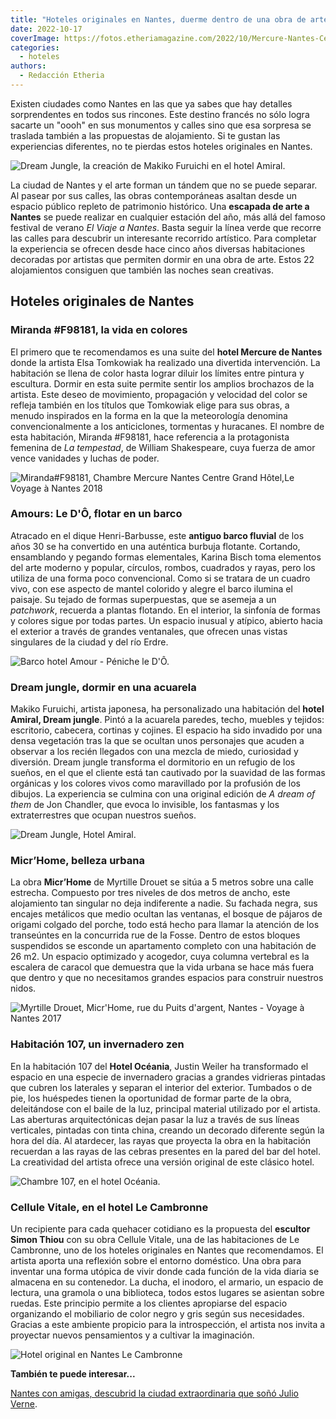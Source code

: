 ```yaml
---
title: "Hoteles originales en Nantes, duerme dentro de una obra de arte"
date: 2022-10-17
coverImage: https://fotos.etheriamagazine.com/2022/10/Mercure-Nantes-Centre-Grand-Hotel.jpg
categories: 
  - hoteles
authors: 
  - Redacción Etheria
---
```


Existen ciudades como Nantes en las que ya sabes que hay detalles sorprendentes en todos 
sus rincones. Este destino francés no sólo logra sacarte un "oooh" en sus monumentos y 
calles sino que esa sorpresa se traslada también a las propuestas de alojamiento. Si te 
gustan las experiencias diferentes, no te pierdas estos hoteles originales en Nantes. 

![Dream Jungle, la creación de Makiko Furuichi en el hotel Amiral.](https://fotos.etheriamagazine.com/2022/10/makiko-furuichi-dream-jungle.jpg "Dream Jungle, la creación de Makiko Furuichi en el hotel Amiral. © Jean Dominique Billaud/ LVAN")

La ciudad de Nantes y el arte forman un tándem que no se puede separar. Al pasear por 
sus calles, las obras contemporáneas asaltan desde un espacio público repleto de 
patrimonio histórico. Una **escapada de arte a Nantes** se puede realizar en cualquier 
estación del año, más allá del famoso festival de verano _El Viaje a Nantes_. Basta 
seguir la línea verde que recorre las calles para descubrir un interesante recorrido 
artístico. Para completar la experiencia se ofrecen desde hace cinco años diversas 
habitaciones decoradas por artistas que permiten dormir en una obra de arte. Estos 22 
alojamientos consiguen que también las noches sean creativas. 

## Hoteles originales de Nantes

### Miranda #F98181, la vida en colores

El primero que te recomendamos es una suite del **hotel Mercure de Nantes** donde la 
artista Elsa Tomkowiak ha realizado una divertida intervención. La habitación se llena 
de color hasta lograr diluir los límites entre pintura y escultura. Dormir en esta suite 
permite sentir los amplios brochazos de la artista. Este deseo de movimiento, 
propagación y velocidad del color se refleja también en los títulos que Tomkowiak elige 
para sus obras, a menudo inspirados en la forma en la que la meteorología denomina 
convencionalmente a los anticiclones, tormentas y huracanes. El nombre de esta 
habitación, Miranda #F98181, hace referencia a la protagonista femenina de _La 
tempestad_, de William Shakespeare, cuya fuerza de amor vence vanidades y luchas de 
poder. 

![Miranda#F98181, Chambre Mercure Nantes Centre Grand Hôtel,Le Voyage à Nantes 2018](https://fotos.etheriamagazine.com/2022/10/Mercure-Nantes-Centre-Grand-Hotel.jpg "Miranda#F98181, Mercure Nantes Centre Grand Hôtel. © J-D Billaud -LVAN")

### Amours: Le D'Ô, flotar en un barco

Atracado en el dique Henri-Barbusse, este **antiguo barco fluvial** de los años 30 se ha 
convertido en una auténtica burbuja flotante. Cortando, ensamblando y pegando formas 
elementales, Karina Bisch toma elementos del arte moderno y popular, círculos, rombos, 
cuadrados y rayas, pero los utiliza de una forma poco convencional. Como si se tratara 
de un cuadro vivo, con ese aspecto de mantel colorido y alegre el barco ilumina el 
paisaje. Su tejado de formas superpuestas, que se asemeja a un _patchwork_, recuerda a 
plantas flotando. En el interior, la sinfonía de formas y colores sigue por todas 
partes. Un espacio inusual y atípico, abierto hacia el exterior a través de grandes 
ventanales, que ofrecen unas vistas singulares de la ciudad y del río Erdre. 

![Barco hotel Amour - Péniche le D'Ô.](https://fotos.etheriamagazine.com/2022/10/hotel-barco-nantes.jpg "Amour - Péniche le D'Ô. © Jean-Dominique Billaud - LVAN, ADAGP 2019")

### Dream jungle, dormir en una acuarela

Makiko Furuichi, artista japonesa, ha personalizado una habitación del **hotel Amiral, 
Dream jungle**. Pintó a la acuarela paredes, techo, muebles y tejidos: escritorio, 
cabecera, cortinas y cojines. El espacio ha sido invadido por una densa vegetación tras 
la que se ocultan unos personajes que acuden a observar a los recién llegados con una 
mezcla de miedo, curiosidad y diversión. Dream jungle transforma el dormitorio en un 
refugio de los sueños, en el que el cliente está tan cautivado por la suavidad de las 
formas orgánicas y los colores vivos como maravillado por la profusión de los dibujos. 
La experiencia se culmina con una original edición de _A dream of them_ de Jon Chandler, 
que evoca lo invisible, los fantasmas y los extraterrestres que ocupan nuestros sueños. 

![Dream Jungle, Hotel Amiral.](https://fotos.etheriamagazine.com/2022/10/hotel-amiral-nantes-dream-jungle.jpg "Dream Jungle, Hotel Amiral. © Jean Dominique Billadu - LVAN")

### Micr’Home, belleza urbana

La obra **Micr’Home** de Myrtille Drouet se sitúa a 5 metros sobre una calle estrecha. 
Compuesto por tres niveles de dos metros de ancho, este alojamiento tan singular no deja 
indiferente a nadie. Su fachada negra, sus encajes metálicos que medio ocultan las 
ventanas, el bosque de pájaros de origami colgado del porche, todo está hecho para 
llamar la atención de los transeúntes en la concurrida rue de la Fosse. Dentro de estos 
bloques suspendidos se esconde un apartamento completo con una habitación de 26 m2. Un 
espacio optimizado y acogedor, cuya columna vertebral es la escalera de caracol que 
demuestra que la vida urbana se hace más fuera que dentro y que no necesitamos grandes 
espacios para construir nuestros nidos. 

![Myrtille Drouet, Micr'Home, rue du Puits d'argent, Nantes - Voyage à Nantes 2017](https://fotos.etheriamagazine.com/2022/10/hotel-nantes-Micr-Home.jpg "Micr'Home, en Nantes. © Philippe Piron - LVAN")

### Habitación 107, un invernadero zen

En la habitación 107 del **Hotel Océania**, Justin Weiler ha transformado el espacio en 
una especie de invernadero gracias a grandes vidrieras pintadas que cubren los laterales 
y separan el interior del exterior. Tumbados o de pie, los huéspedes tienen la 
oportunidad de formar parte de la obra, deleitándose con el baile de la luz, principal 
material utilizado por el artista. Las aberturas arquitectónicas dejan pasar la luz a 
través de sus líneas verticales, pintadas con tinta china, creando un decorado diferente 
según la hora del día. Al atardecer, las rayas que proyecta la obra en la habitación 
recuerdan a las rayas de las cebras presentes en la pared del bar del hotel. La 
creatividad del artista ofrece una versión original de este clásico hotel. 

![Chambre 107, en el hotel Océania.](https://fotos.etheriamagazine.com/2022/10/habitacion-107-hotel-de-france.jpg "Chambre 107, en el hotel Océania. © Jean Dominique Billaud - LVAN")

### Cellule Vitale, en el hotel Le Cambronne

Un recipiente para cada quehacer cotidiano es la propuesta del **escultor Simon Thiou** 
con su obra Cellule Vitale, una de las habitaciones de Le Cambronne, uno de los hoteles 
originales en Nantes que recomendamos. El artista aporta una reflexión sobre el entorno 
doméstico. Una obra para inventar una forma utópica de vivir donde cada función de la 
vida diaria se almacena en su contenedor. La ducha, el inodoro, el armario, un espacio 
de lectura, una gramola o una biblioteca, todos estos lugares se asientan sobre ruedas. 
Este principio permite a los clientes apropiarse del espacio organizando el mobiliario 
de color negro y gris según sus necesidades. Gracias a este ambiente propicio para la 
introspección, el artista nos invita a proyectar nuevos pensamientos y a cultivar la 
imaginación. 

![Hotel original en Nantes Le Cambronne](https://fotos.etheriamagazine.com/2022/10/hotel-nantes-cellule-vitale.jpg "Cellule Vitale en el Hotel Le Cambronne. © Jean Dominique Billaud - LVAN")

**También te puede interesar...** 

[Nantes con amigas, descubrid la ciudad extraordinaria que soñó Julio 
Verne](https://etheriamagazine.com/2019/08/29/que-ver-hacer-en-nantes-la-ciudad-francesa-creativa/).
